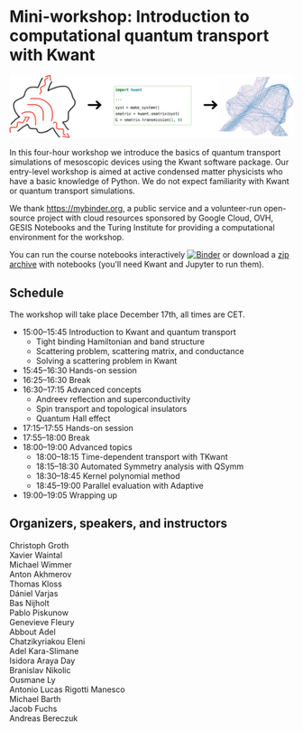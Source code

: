 # Mini-workshop: Introduction to computational quantum transport with Kwant

![Kwant workflow](media/kwant-workflow.svg)

In this four-hour workshop we introduce the basics of quantum transport simulations of mesoscopic devices using the Kwant software package.
Our entry-level workshop is aimed at active condensed matter physicists who have a basic knowledge of Python.
We do not expect familiarity with Kwant or quantum transport simulations.

We thank https://mybinder.org, a public service and a volunteer-run open-source project with cloud resources sponsored by Google Cloud, OVH, GESIS Notebooks and the Turing Institute for providing a computational environment for the workshop.

You can run the course notebooks interactively [![Binder](https://mybinder.org/badge_logo.svg)](https://mybinder.org/v2/git/https%3A%2F%2Fgitlab.kwant-project.org%2Fkwant%2Fminicourse.git/master?filepath=index.md) or download a [zip archive](https://gitlab.kwant-project.org/kwant/minicourse/builds/artifacts/master/raw/qt_workshop_notebooks.zip?job=prepare%20archive) with notebooks (you'll need Kwant and Jupyter to run them).

## Schedule

The workshop will take place December 17th, all times are CET.

- 15:00–15:45 Introduction to Kwant and quantum transport
    - Tight binding Hamiltonian and band structure
    - Scattering problem, scattering matrix, and conductance
    - Solving a scattering problem in Kwant
- 15:45–16:30 Hands-on session
- 16:25–16:30 Break
- 16:30–17:15 Advanced concepts
    - Andreev reflection and superconductivity
    - Spin transport and topological insulators
    - Quantum Hall effect
- 17:15–17:55 Hands-on session
- 17:55–18:00 Break
- 18:00–19:00 Advanced topics
    - 18:00–18:15 Time-dependent transport with TKwant
    - 18:15–18:30 Automated Symmetry analysis with QSymm
    - 18:30–18:45 Kernel polynomial method
    - 18:45–19:00 Parallel evaluation with Adaptive
- 19:00–19:05 Wrapping up

## Organizers, speakers, and instructors

Christoph Groth  
Xavier Waintal  
Michael Wimmer  
Anton Akhmerov  
Thomas Kloss  
Dániel Varjas  
Bas Nijholt  
Pablo Piskunow  
Genevieve Fleury  
Abbout Adel  
Chatzikyriakou Eleni  
Adel Kara-Slimane  
Isidora Araya Day  
Branislav Nikolic  
Ousmane Ly  
Antonio Lucas Rigotti Manesco  
Michael Barth  
Jacob Fuchs  
Andreas Bereczuk
